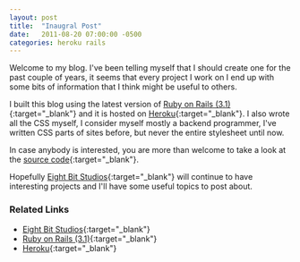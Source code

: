```yaml
---
layout: post
title:  "Inaugral Post"
date:   2011-08-20 07:00:00 -0500
categories: heroku rails 
---
```


Welcome to my blog. I've been telling myself that I should create one for the past couple of years, it seems that every project I work on I end up with some bits of information that I think might be useful to others.

I built this blog using the latest version of [Ruby on Rails (3.1)](http://rubyonrails.org/){:target="_blank"} and it is hosted on [Heroku](http://heroku.com){:target="_blank"}. I also wrote all the CSS myself, I consider myself mostly a backend programmer, I've written CSS parts of sites before, but never the entire stylesheet until now.

In case anybody is interested, you are more than welcome to take a look at the [source code](http://github.com/nick-desteffen/personal_website){:target="_blank"}.

Hopefully [Eight Bit Studios](http://eightbitstudios.com){:target="_blank"} will continue to have interesting projects and I'll have some useful topics to post about.


### Related Links
* [Eight Bit Studios](http://eightbitstudios.com){:target="_blank"}
* [Ruby on Rails (3.1)](http://rubyonrails.org/){:target="_blank"}
* [Heroku](http://heroku.com){:target="_blank"}